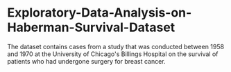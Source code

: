 # Exploratory-Data-Analysis-on-Haberman-Survival-Dataset
The dataset contains cases from a study that was conducted between 1958 and 1970 at the University of Chicago's Billings Hospital on the survival of patients who had undergone surgery for breast cancer.
